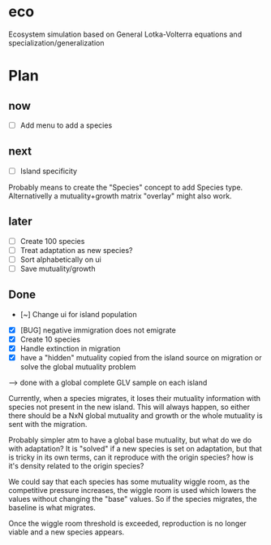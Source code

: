 # eco

Ecosystem simulation based on General Lotka-Volterra equations and specialization/generalization

# Plan

## now

- [ ] Add menu to add a species

## next

- [ ] Island specificity

Probably means to create the "Species" concept to add Species type.
Alternativelly a mutuality+growth matrix "overlay" might also work.

## later

- [ ] Create 100 species
- [ ] Treat adaptation as new species?
- [ ] Sort alphabetically on ui
- [ ] Save mutuality/growth

## Done

- [~] Change ui for island population
- [x] [BUG] negative immigration does not emigrate
- [x] Create 10 species
- [x] Handle extinction in migration
- [x] have a "hidden" mutuality copied from the island source on migration or solve the global mutuality problem

--> done with a global complete GLV sample on each island

Currently, when a species migrates, it loses their mutuality information with species not present in the new island.
This will always happen, so either there should be a NxN global mutuality and growth or the whole mutuality is sent
with the migration.

Probably simpler atm to have a global base mutuality, but what do we do with adaptation? It is "solved" if a new
species is set on adaptation, but that is tricky in its own terms, can it reproduce with the origin species? how is
it's density related to the origin species?

We could say that each species has some mutuality wiggle room, as the competitive pressure increases,
the wiggle room is used which lowers the values without changing the "base" values. So if the species migrates,
the baseline is what migrates.

Once the wiggle room threshold is exceeded, reproduction is no longer viable and a new species appears.
